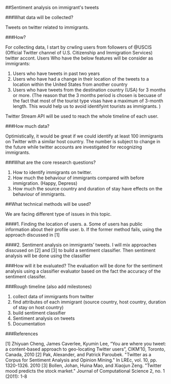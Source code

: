 ##Sentiment analysis on immigrant's tweets

###What data will be collected? 

Tweets on twitter related to immigrants.

###How?

For collecting data, I start by crwling users from followers of @USCIS (Official Twitter channel of U.S. Citizenship and Immigration Services) twitter accont.
Users Who have the below features will be consider as immigrants:

1. Users who have tweets in past two years
2. Users who have had a change in their location of the tweets to a location within the United States from another country
3. Users who have tweets from the destination country (USA) for 3 months or more. (The reason that the 3 months period is chosen is becuase of the fact that most of the tourist type visas have a maximum of 3-month length. This would help us to avoid identifyint tourists as immigrants. )

Twitter Stream API will be used to reach the whole timeline of each user.

###How much data?

Optimistically, it would be great if we could identify at least 100 immigrants on Twitter with a similar host country. The number is subject to change in the future while twitter accounts are investigated for recognizing immigrants.

###What are the core research questions?

1. How to identify immigrants on twitter.
2. How much the behaviour of immigrants compared with before immigration. (Happy, Depress)
3. How much the source country and duration of stay have effects on the behaviour of immigrants. 

##What technical methods will be used?

We are facing different type of issues in this topic. 

####1. Finding the location of users. 
a. Some of users has public information about their profile user.
b. If the former method fails, using  the approach discussed in [1]

####2. Sentiment analysis on immigrants’ tweets.
I will mix approaches disscused on [2] and [3] to build a sentiment classifier. Then sentiment analysis will be done using the classifier


###How will it be evaluated?
The evaluation will be done for the sentiment analysis using a classifier evaluator based on the fact the accuracy of the sentiment classifer. 

###Rough timeline (also add milestones)

1. collect data of immigrants from twitter
2. find attributes of each immigrant (source country, host country, duration of stay on host country)
3. build sentiment classifier
4. Sentiment analysis on tweets 
5. Documentation

###References

[1] Zhiyuan Cheng, James Caverlee, Kyumin Lee, “You are where you tweet: a content-based approach to geo-locating Twitter users”, CIKM’10, Toronto, Canada, 2010
[2] Pak, Alexander, and Patrick Paroubek. "Twitter as a Corpus for Sentiment Analysis and Opinion Mining." In LREc, vol. 10, pp. 1320-1326. 2010
[3] Bollen, Johan, Huina Mao, and Xiaojun Zeng. "Twitter mood predicts the stock market." Journal of Computational Science 2, no. 1 (2011): 1-8
